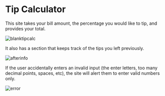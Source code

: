 # Tip Calculator

This site takes your bill amount, the percentage you would like to tip, and provides your total. 

![blanktipcalc](https://user-images.githubusercontent.com/78281930/114287885-75c6c280-9a30-11eb-997e-26d06b1cbc76.png)

It also has a section that keeps track of the tips you left previously.

![afterinfo](https://user-images.githubusercontent.com/78281930/114287903-9e4ebc80-9a30-11eb-82ba-973371ced6bb.png)

If the user accidentally enters an invalid input (the enter letters, too many decimal points, spaces, etc), the site will alert them to enter valid numbers only.

![error](https://user-images.githubusercontent.com/78281930/114287949-feddf980-9a30-11eb-80d3-f783ddb56e78.png)



